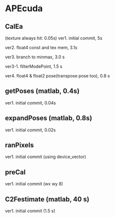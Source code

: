 # APEcuda

## CalEa
(texture always hit: 0.05s)
ver1. initial commit, 5s

ver2. float4 const and tex mem, 3.1s

ver3. branch to minmax, 3.0 s 

ver3-1. filterModePoint, 1.5 s

ver4. float4 & float2 pose(transpose pose too), 0.8 s

## getPoses (matlab, 0.4s)
ver1. initial commit, 0.04s

## expandPoses (matlab, 0.8s)
ver1. initial commit, 0.02s

## ranPixels
ver1. initial commit (using device_vector)

## preCal
ver1. initial commit (wx wy 8)

## C2Festimate (matlab, 40 s)
ver1. initial commit (1.5 s)